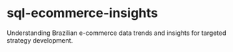 # sql-ecommerce-insights
Understanding Brazilian e-commerce data trends and insights for targeted strategy  development.
